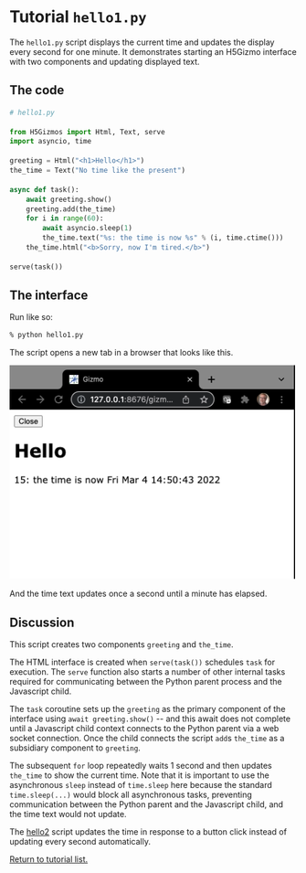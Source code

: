 

# Tutorial `hello1.py`

The `hello1.py` script displays the current time and updates the display every second for one minute.
It demonstrates starting an H5Gizmo interface with two components and updating displayed text.

## The code

```Python
# hello1.py

from H5Gizmos import Html, Text, serve
import asyncio, time

greeting = Html("<h1>Hello</h1>")
the_time = Text("No time like the present")

async def task():
    await greeting.show()
    greeting.add(the_time)
    for i in range(60):
        await asyncio.sleep(1)
        the_time.text("%s: the time is now %s" % (i, time.ctime()))
    the_time.html("<b>Sorry, now I'm tired.</b>")

serve(task())
```

## The interface

Run like so:

```bash
% python hello1.py
```

The script opens a new tab in a browser that looks like this.

<img src="hello1.png">

And the time text updates once a second until a minute has elapsed.


## Discussion

This script creates two components `greeting` and `the_time`.

The HTML interface is created when `serve(task())` schedules `task` for execution.
The `serve` function also starts a number of other internal tasks required for
communicating between the Python parent process and the Javascript child.

The `task` coroutine sets up the `greeting` as the primary component of the interface
using `await greeting.show()` -- and this await does not complete until a Javascript
child context connects to the Python parent via a web socket connection.
Once the child connects the script `add`s `the_time` as a subsidiary component to `greeting`.

The subsequent `for` loop repeatedly waits 1 second and then updates `the_time` to show the current
time.  Note that it is important to use the asynchronous `sleep`
instead of `time.sleep` here because the standard `time.sleep(...)`
would block all asynchronous tasks, preventing communication between the Python parent
and the Javascript child, and the time text would not update.

The
<a href="hello2.md">hello2</a>
script updates the time in response to a button click instead of updating every second automatically.


<a href="README.md">Return to tutorial list.</a>

